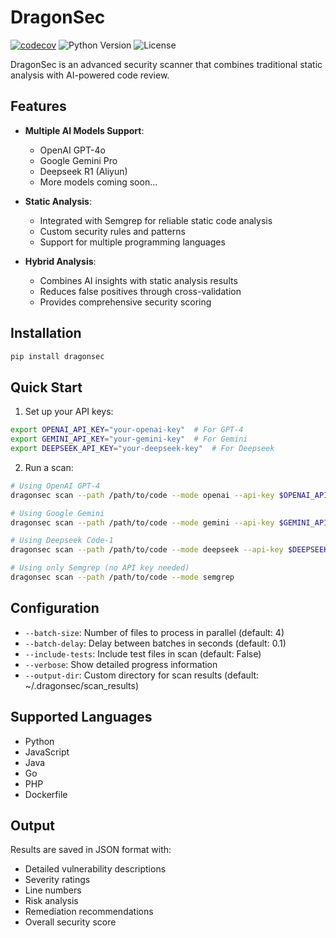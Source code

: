 # DragonSec

<!-- BADGIE TIME -->

[![codecov](https://codecov.io/gh/zjuguxi/dragonsec/branch/main/graph/badge.svg)](https://codecov.io/gh/zjuguxi/dragonsec)
![Python Version](https://img.shields.io/badge/python-3.8%2B-blue)
![License](https://img.shields.io/badge/license-Apache%202-green)  

<!-- END BADGIE TIME -->

DragonSec is an advanced security scanner that combines traditional static analysis with AI-powered code review.

## Features

- **Multiple AI Models Support**:
  - OpenAI GPT-4o
  - Google Gemini Pro
  - Deepseek R1 (Aliyun)
  - More models coming soon...

- **Static Analysis**:
  - Integrated with Semgrep for reliable static code analysis
  - Custom security rules and patterns
  - Support for multiple programming languages

- **Hybrid Analysis**:
  - Combines AI insights with static analysis results
  - Reduces false positives through cross-validation
  - Provides comprehensive security scoring

## Installation

```bash
pip install dragonsec
```

## Quick Start

1. Set up your API keys:
```bash
export OPENAI_API_KEY="your-openai-key"  # For GPT-4
export GEMINI_API_KEY="your-gemini-key"  # For Gemini
export DEEPSEEK_API_KEY="your-deepseek-key"  # For Deepseek
```

2. Run a scan:
```bash
# Using OpenAI GPT-4
dragonsec scan --path /path/to/code --mode openai --api-key $OPENAI_API_KEY

# Using Google Gemini
dragonsec scan --path /path/to/code --mode gemini --api-key $GEMINI_API_KEY

# Using Deepseek Code-1
dragonsec scan --path /path/to/code --mode deepseek --api-key $DEEPSEEK_API_KEY

# Using only Semgrep (no API key needed)
dragonsec scan --path /path/to/code --mode semgrep
```

## Configuration

- `--batch-size`: Number of files to process in parallel (default: 4)
- `--batch-delay`: Delay between batches in seconds (default: 0.1)
- `--include-tests`: Include test files in scan (default: False)
- `--verbose`: Show detailed progress information
- `--output-dir`: Custom directory for scan results (default: ~/.dragonsec/scan_results)

## Supported Languages

- Python
- JavaScript
- Java
- Go
- PHP
- Dockerfile

## Output

Results are saved in JSON format with:
- Detailed vulnerability descriptions
- Severity ratings
- Line numbers
- Risk analysis
- Remediation recommendations
- Overall security score
